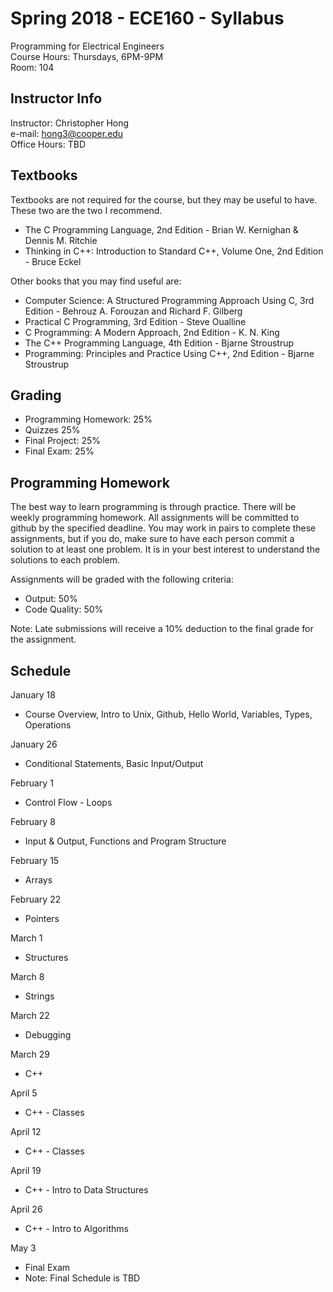 # Spring 2018 - ECE160 - Syllabus
Programming for Electrical Engineers  
Course Hours: Thursdays, 6PM-9PM  
Room: 104

## Instructor Info
Instructor: Christopher Hong  
e-mail: hong3@cooper.edu  
Office Hours: TBD

## Textbooks
Textbooks are not required for the course, but they may be useful to have. These two are the two I recommend.
- The C Programming Language, 2nd Edition - Brian W. Kernighan & Dennis M. Ritchie
- Thinking in C++: Introduction to Standard C++, Volume One, 2nd Edition - Bruce Eckel  

Other books that you may find useful are:
- Computer Science: A Structured Programming Approach Using C, 3rd Edition - Behrouz A. Forouzan and Richard F. Gilberg
- Practical C Programming, 3rd Edition - Steve Oualline
- C Programming: A Modern Approach, 2nd Edition - K. N. King
- The C++ Programming Language, 4th Edition - Bjarne Stroustrup
- Programming: Principles and Practice Using C++, 2nd Edition - Bjarne Stroustrup

## Grading
- Programming Homework: 25%
- Quizzes 25%
- Final Project: 25%
- Final Exam: 25%

## Programming Homework
The best way to learn programming is through practice. There will be weekly programming homework. All assignments will be committed to github by the specified deadline. You may work in pairs to complete these assignments, but if you do, make sure to have each person commit a solution to at least one problem. It is in your best interest to understand the solutions to each problem.

Assignments will be graded with the following criteria:
- Output: 50%
- Code Quality: 50%  

Note: Late submissions will receive a 10% deduction to the final grade for the assignment. 

## Schedule
January 18  
- Course Overview, Intro to Unix, Github, Hello World, Variables, Types, Operations
 
January 26  
- Conditional Statements, Basic Input/Output

February 1  
- Control Flow - Loops

February 8  
- Input & Output, Functions and Program Structure

February 15  
- Arrays

February 22  
- Pointers

March 1  
- Structures

March 8  
- Strings

March 22  
- Debugging

March 29  
- C++

April 5  
- C++ - Classes

April 12  
- C++ - Classes

April 19  
- C++ - Intro to Data Structures

April 26  
- C++ - Intro to Algorithms

May 3
- Final Exam 
- Note: Final Schedule is TBD
